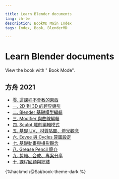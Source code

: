 ```yaml
---

title: Learn Blender documents
lang: zh-tw
description: BookMD Main Index 
tags: Index, Book, BlenderMD

---
```


# Learn Blender documents



View the book with "<i class="fa fa-book fa-fw"></i> Book Mode".

方舟 2021
---
- [零. 這課程不會教的東西](/@blenderMD/ark2021-ch00)
- [一. 2D 到 3D 的跨界導引](/@blenderMD/ark2021-ch01)
- [二. Blender 基礎模型編輯](/@blenderMD/ark2021-ch02)
- [三. Modifier 與曲線編輯](/@blenderMD/ark2021-ch03)
- [四. Sculpt 雕刻編輯模式](/@blenderMD/ark2021-ch04)
- [五. 基礎 UV、材質貼圖、燈光觀念](/@blenderMD/ark2021-ch05)
- [六. Eevee 與 Cycles 算圖設定](/@blenderMD/ark2021-ch06)
- [七. 基礎動畫與攝影觀念](/@blenderMD/ark2021-ch07)
- [八. Grease Pencil 簡介](/@blenderMD/ark2021-ch08)
- [九. 剪輯、合成、專案分享](/@blenderMD/ark2021-ch09)
- [十. 課程回顧與總結](/@blenderMD/ark2021-ch10)


{%hackmd /@Sai/book-theme-dark %}